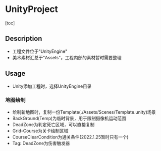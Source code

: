 # UnityProject

[toc]

## Description

- 工程文件位于"UnityEngine"
- 美术素材汇总于"Assets"，工程内部的素材暂时需要整理

## Usage

- Unity添加工程时，选择UnityEngine目录

### 地图绘制

- 绘制新地图时，复制一份Template(./Assets/Scenes/Template.unity)场景
- BackGround(Temp)为临时背景，用于限制摄像机运动范围
- DeadZone为判定死亡区域，可以直接复制
- Grid-Course为关卡绘制区域
- CourseClearCondition为通关条件(2022.1.25暂时只有一个)
- Tag: DeadZone为伤害触发器
